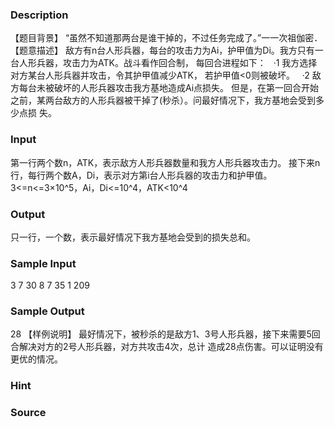 
### Description

【题目背景】
“虽然不知道那两台是谁干掉的，不过任务完成了。”一一次祖伽密．
【题意描述】
敌方有n台人形兵器，每台的攻击力为Ai，护甲值为Di。我方只有一台人形兵器，攻击力为ATK。战斗看作回合制，
每回合进程如下：
  ·1 我方选择对方某台人形兵器并攻击，令其护甲值减少ATK，
若护甲值<0则被破坏。
  ·2 敌方每台未被破坏的人形兵器攻击我方基地造成Ai点损失。
但是，在第一回合开始之前，某两台敌方的人形兵器被干掉了(秒杀）。问最好情况下，我方基地会受到多少点损
失。


### Input

第一行两个数n，ATK，表示敌方人形兵器数量和我方人形兵器攻击力。
接下来n行，每行两个数A，Di，表示对方第i台人形兵器的攻击力和护甲值。
3<=n<=3×10^5，Ai，Di<=10^4，ATK<10^4


### Output
只一行，一个数，表示最好情况下我方基地会受到的损失总和。

### Sample Input
3 7
30 8
7 35
1 209
### Sample Output
28
【样例说明】
最好情况下，被秒杀的是敌方1、3号人形兵器，接下来需要5回合解决对方的2号人形兵器，对方共攻击4次，总计
造成28点伤害。可以证明没有更优的情况。
### Hint

### Source
